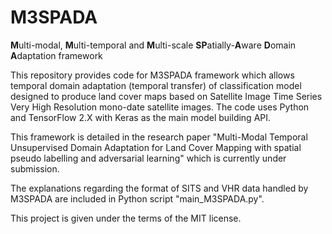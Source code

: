 # M3SPADA
**M**ulti-modal, **M**ulti-temporal and **M**ulti-scale **SP**atially-**A**ware **D**omain **A**daptation framework

This repository provides code for M3SPADA framework which allows temporal domain adaptation (temporal transfer) of classification model designed to produce land cover maps based on Satellite Image Time Series Very High Resolution mono-date satellite images. The code uses Python and TensorFlow 2.X with Keras as the main model building API.

This framework is detailed in the research paper "Multi-Modal Temporal Unsupervised Domain Adaptation for Land Cover Mapping with spatial pseudo labelling and adversarial learning" which is currently under submission.

The explanations regarding the format of SITS and VHR data handled by M3SPADA are included in Python script "main_M3SPADA.py".

This project is given under the terms of the MIT license.
